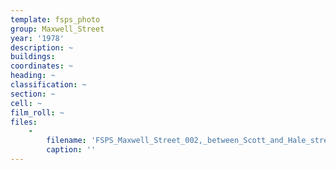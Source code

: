 ```yaml
---
template: fsps_photo
group: Maxwell_Street
year: '1978'
description: ~
buildings:
coordinates: ~
heading: ~
classification: ~
section: ~
cell: ~
film_roll: ~
files:
    -
        filename: 'FSPS_Maxwell_Street_002,_between_Scott_and_Hale_streets,_20-5-K,_1978.png'
        caption: ''
---
```

